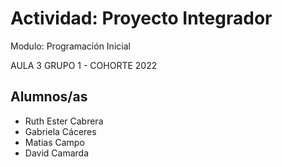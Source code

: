 # Actividad: Proyecto Integrador
Modulo: Programación Inicial

AULA 3 GRUPO 1  - COHORTE 2022


## Alumnos/as
- Ruth Ester Cabrera
- Gabriela Cáceres
- Matias Campo
- David Camarda

